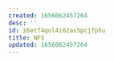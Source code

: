 ```yaml
---
created: 1656062457264
desc: ''
id: i6etf4qol4i62as5pcjfphu
title: NFS
updated: 1656062457264
---
```

   
